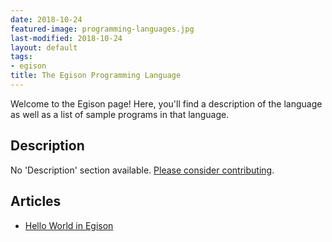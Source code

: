 ```yaml
---
date: 2018-10-24
featured-image: programming-languages.jpg
last-modified: 2018-10-24
layout: default
tags:
- egison
title: The Egison Programming Language
---
```


Welcome to the Egison page! Here, you'll find a description of the language as well as a list of sample programs in that language.

## Description

No 'Description' section available. [Please consider contributing](https://github.com/TheRenegadeCoder/sample-programs-website).

## Articles

- [Hello World in Egison](https://sampleprograms.io/projects/hello-world/egison)